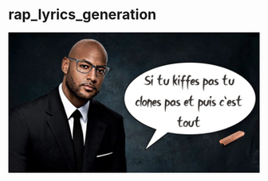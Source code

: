 # rap_lyrics_generation
![image booba](https://github.com/tleparmentier/rap_lyrics_generation/blob/ajout_des_donnees_et_du_read_me/images/b2oba.jpg)